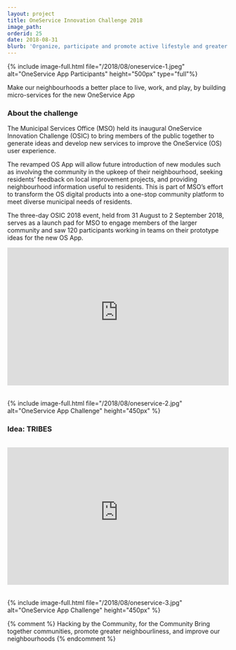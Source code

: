 ```yaml
---
layout: project
title: OneService Innovation Challenge 2018
image_path: 
orderid: 25
date: 2018-08-31
blurb: 'Organize, participate and promote active lifestyle and greater neighbourliness'
---
```

{% include image-full.html file="/2018/08/oneservice-1.jpeg" alt="OneService App Participants" height="500px" type="full"%}
<p class='sublead'>Make our neighbourhoods a better place to live, work, and play, by building micro-services for the new OneService App</p> 
<!--more-->

### About the challenge
The Municipal Services Office (MSO) held its inaugural OneService Innovation Challenge (OSIC) to bring members of the public together to generate ideas and develop new services to improve the OneService (OS) user experience. 

The revamped OS App will allow future introduction of new modules such as involving the community in the upkeep of their neighbourhood, seeking residents’ feedback on local improvement projects, and providing neighbourhood information useful to residents. This is part of MSO’s effort to transform the OS digital products into a one-stop community platform to meet diverse municipal needs of residents. 

The three-day OSIC 2018 event, held from 31 August to 2 September 2018, serves as a launch pad for MSO to engage members of the larger community and saw 120 participants working in teams on their prototype ideas for the new OS App.

<div class="video-container" style="margin-bottom:2rem">
<iframe  src="https://www.youtube-nocookie.com/embed/s2fzMbKYnqw?controls=0" title="YouTube video player" frameborder="0" allow="accelerometer; autoplay; clipboard-write; encrypted-media; gyroscope; picture-in-picture" allowfullscreen></iframe>
</div>
{% include image-full.html file="/2018/08/oneservice-2.jpg" alt="OneService App Challenge" height="450px" %}

### Idea: TRIBES

<div class="video-container" style="margin:2rem 0">
<iframe  src="https://www.youtube-nocookie.com/embed/9eNUOMijXqs" title="YouTube video player" frameborder="0" allow="accelerometer; autoplay; clipboard-write; encrypted-media; gyroscope; picture-in-picture" allowfullscreen></iframe>
</div>
<style>
.video-container { position: relative; padding-bottom: 56.25%; padding-top: 30px; height: 0; overflow: hidden; }
.video-container iframe, .video-container object, .video-container embed { position: absolute; top: 0; left: 0; width: 100%; height: 100%; }
</style>
{% include image-full.html file="/2018/08/oneservice-3.jpg" alt="OneService App Challenge" height="450px" %}

{% comment %}
Hacking by the Community, for the Community
Bring together communities, promote greater neighbourliness, and improve our neighbourhoods
{% endcomment %}